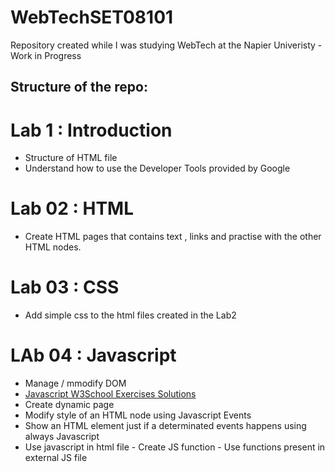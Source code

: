 # WebTechSET08101
Repository created while I was studying WebTech at the Napier Univeristy - Work in Progress

## Structure of the repo:



# Lab  1 : Introduction
* Structure of HTML file
* Understand how to use the Developer Tools provided by Google


# Lab 02 : HTML
* Create HTML pages that contains text , links and practise with the other HTML nodes.  

# Lab 03 : CSS

* Add simple css to the html files created in the Lab2

# LAb 04 : Javascript
* Manage / mmodify DOM
* [Javascript W3School Exercises Solutions](/Lab4/W3JavasriptSolutions/Readme.Md)
* Create dynamic page
* Modify style of an HTML node using Javascript Events
* Show an HTML element just if a determinated events happens using always Javascript
* Use javascript in html file - Create JS function - Use functions present in external JS file
